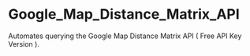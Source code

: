 # Google_Map_Distance_Matrix_API
Automates querying the Google Map Distance Matrix API ( Free API Key Version ). 
